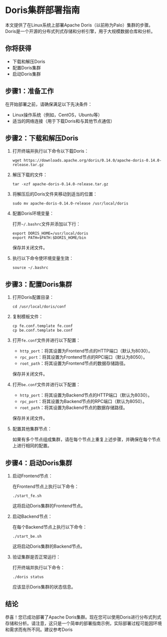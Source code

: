 # Doris集群部署指南

本文提供了在Linux系统上部署Apache Doris（以前称为Palo）集群的步骤。Doris是一个开源的分布式列式存储和分析引擎，用于大规模数据仓库和分析。

## 你将获得

- 下载和解压Doris
- 配置Doris集群
- 启动Doris集群

## 步骤1：准备工作

在开始部署之前，请确保满足以下先决条件：

- Linux操作系统（例如，CentOS，Ubuntu等）
- 适当的网络连接（用于下载Doris和与其他节点通信）

## 步骤2：下载和解压Doris

1. 打开终端并执行以下命令以下载Doris：

   ```
   wget https://downloads.apache.org/doris/0.14.0/apache-doris-0.14.0-release.tar.gz
   ```

2. 解压下载的文件：

   ```
   tar -xzf apache-doris-0.14.0-release.tar.gz
   ```

3. 将解压后的Doris文件夹移动到适当的位置：

   ```
   sudo mv apache-doris-0.14.0-release /usr/local/doris
   ```

4. 配置Doris环境变量：

   打开`~/.bashrc`文件并添加以下行：

   ```
   export DORIS_HOME=/usr/local/doris
   export PATH=$PATH:$DORIS_HOME/bin
   ```

   保存并关闭文件。

5. 执行以下命令使环境变量生效：

   ```
   source ~/.bashrc
   ```

## 步骤3：配置Doris集群

1. 打开Doris配置目录：

   ```
   cd /usr/local/doris/conf
   ```

2. 复制模板文件：

   ```
   cp fe.conf.template fe.conf
   cp be.conf.template be.conf
   ```

3. 打开`fe.conf`文件并进行以下配置：

   - `http_port`：将其设置为Frontend节点的HTTP端口（默认为8030）。
   - `rpc_port`：将其设置为Frontend节点的RPC端口（默认为8050）。
   - `root_path`：将其设置为Frontend节点的数据存储路径。

   保存并关闭文件。

4. 打开`be.conf`文件并进行以下配置：

   - `http_port`：将其设置为Backend节点的HTTP端口（默认为8030）。
   - `rpc_port`：将其设置为Backend节点的RPC端口（默认为8050）。
   - `root_path`：将其设置为Backend节点的数据存储路径。

   保存并关闭文件。

5. 配置其他集群节点：

   如果有多个节点组成集群，请在每个节点上重复上述步骤，并确保在每个节点上进行相同的配置。

## 步骤4：启动Doris集群

1. 启动Frontend节点：

   在Frontend节点上执行以下命令：

   ```
   ./start_fe.sh
   ```

   这将启动Doris集群的Frontend节点。

2. 启动Backend节点：

   在每个Backend节点上执行以下命令：

   ```
   ./start_be.sh
   ```

   这将启动Doris集群的Backend节点。

3. 验证集群是否正常运行：

   打开终端并执行以下命令：

   ```
   ./doris status
   ```

   应该显示Doris集群的状态信息。

## 结论

恭喜！您已成功部署了Apache Doris集群。现在您可以使用Doris进行分布式列式存储和分析。请注意，这只是一个简单的部署指南示例，实际部署过程可能因环境和需求而有所不同。建议参考Doris